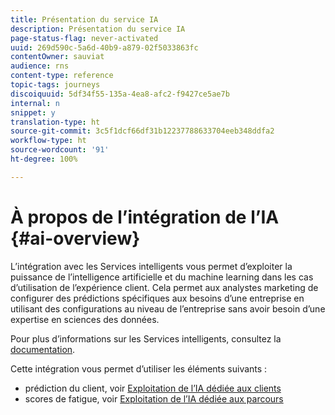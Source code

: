 ```yaml
---
title: Présentation du service IA
description: Présentation du service IA
page-status-flag: never-activated
uuid: 269d590c-5a6d-40b9-a879-02f5033863fc
contentOwner: sauviat
audience: rns
content-type: reference
topic-tags: journeys
discoiquuid: 5df34f55-135a-4ea8-afc2-f9427ce5ae7b
internal: n
snippet: y
translation-type: ht
source-git-commit: 3c5f1dcf66df31b12237788633704eeb348ddfa2
workflow-type: ht
source-wordcount: '91'
ht-degree: 100%

---
```



# À propos de l’intégration de l’IA {#ai-overview}

L’intégration avec les Services intelligents vous permet d’exploiter la puissance de l’intelligence artificielle et du machine learning dans les cas d’utilisation de l’expérience client. Cela permet aux analystes marketing de configurer des prédictions spécifiques aux besoins d’une entreprise en utilisant des configurations au niveau de l’entreprise sans avoir besoin d’une expertise en sciences des données.

Pour plus d’informations sur les Services intelligents, consultez la [documentation](https://docs.adobe.com/content/help/fr-FR/experience-platform/intelligent-services/home.html).

Cette intégration vous permet d’utiliser les éléments suivants :

* prédiction du client, voir [Exploitation de l’IA dédiée aux clients](../ai-services/leveraging-customer-ai.md)
* scores de fatigue, voir [Exploitation de l’IA dédiée aux parcours](../ai-services/leveraging-fatigue-scores.md)



